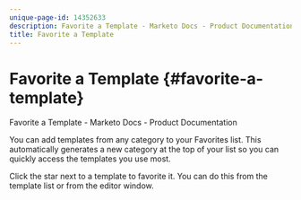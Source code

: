 ```yaml
---
unique-page-id: 14352633
description: Favorite a Template - Marketo Docs - Product Documentation
title: Favorite a Template
---
```


# Favorite a Template {#favorite-a-template}

Favorite a Template - Marketo Docs - Product Documentation

You can add templates from any category to your Favorites list. This automatically generates a new category at the top of your list so you can quickly access the templates you use most.

Click the star next to a template to favorite it. You can do this from the template list or from the editor window.
